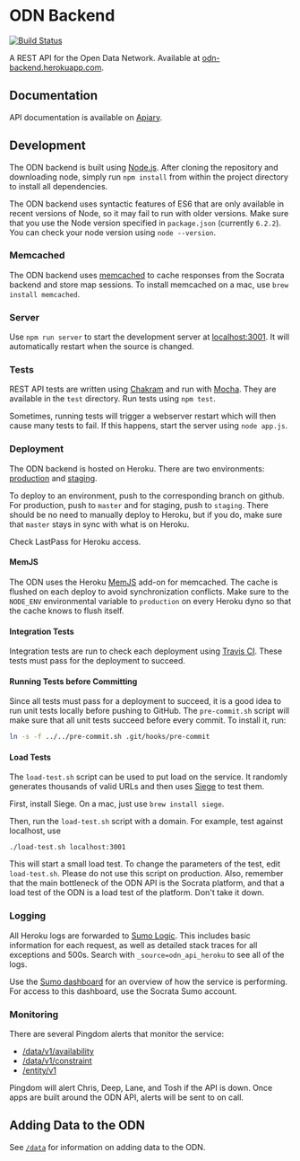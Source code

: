 # ODN Backend

[![Build Status](https://travis-ci.org/socrata/odn-backend.svg?branch=master)](https://travis-ci.org/socrata/odn-backend)

A REST API for the Open Data Network.
Available at [odn-backend.herokuapp.com](http://odn-backend.herokuapp.com).

## Documentation

API documentation is available on [Apiary](http://docs.odn.apiary.io/).

## Development

The ODN backend is built using [Node.js](https://nodejs.org/).
After cloning the repository and downloading node,
simply run `npm install` from within the project directory
to install all dependencies.

The ODN backend uses syntactic features of ES6 that are only available in
recent versions of Node, so it may fail to run with older versions.
Make sure that you use the Node version specified in `package.json` (currently `6.2.2`).
You can check your node version using `node --version`.

### Memcached

The ODN backend uses [memcached](https://memcached.org/)
to cache responses from the Socrata backend and store map sessions.
To install memcached on a mac, use `brew install memcached`.

### Server

Use `npm run server` to start the development
server at [localhost:3001](http://localhost:3001/).
It will automatically restart when the source is changed.

### Tests

REST API tests are written using [Chakram](https://github.com/dareid/chakram)
and run with [Mocha](https://mochajs.org/).
They are available in the `test` directory.
Run tests using `npm test`.

Sometimes, running tests will trigger a webserver restart which
will then cause many tests to fail.
If this happens, start the server using `node app.js`.

### Deployment

The ODN backend is hosted on Heroku.
There are two environments:
[production](http://odn-backend.herokuapp.com/) and
[staging](http://odn-backend-staging.herokuapp.com/).

To deploy to an environment, push to the corresponding branch on github.
For production, push to `master` and for staging, push to `staging`.
There should be no need to manually deploy to Heroku,
but if you do, make sure that `master` stays in sync with what is
on Heroku.

Check LastPass for Heroku access.

#### MemJS

The ODN uses the Heroku [MemJS](https://github.com/alevy/memjs) add-on
for memcached.
The cache is flushed on each deploy to avoid synchronization conflicts.
Make sure to the `NODE_ENV` environmental variable to `production`
on every Heroku dyno so that the cache knows to flush itself.

#### Integration Tests

Integration tests are run to check each deployment using
[Travis CI](https://travis-ci.org/socrata/odn-backend).
These tests must pass for the deployment to succeed.

#### Running Tests before Committing

Since all tests must pass for a deployment to succeed,
it is a good idea to run unit tests locally before pushing to GitHub.
The `pre-commit.sh` script will make sure that all unit tests succeed before
every commit. To install it, run:

```sh
ln -s -f ../../pre-commit.sh .git/hooks/pre-commit
```

#### Load Tests

The `load-test.sh` script can be used to put load on the service.
It randomly generates thousands of valid URLs and then uses
[Siege](https://www.joedog.org/siege-home/) to test them.

First, install Siege. On a mac, just use `brew install siege`.

Then, run the `load-test.sh` script with a domain.
For example, test against localhost, use

```
./load-test.sh localhost:3001
```

This will start a small load test. To change the parameters of the test,
edit `load-test.sh`. Please do not use this script on production.
Also, remember that the main bottleneck of the ODN API is the Socrata platform,
and that a load test of the ODN is a load test of the platform.
Don't take it down.

### Logging

All Heroku logs are forwarded to [Sumo Logic](https://www.sumologic.com/).
This includes basic information for each request,
as well as detailed stack traces for all exceptions and 500s.
Search with `_source=odn_api_heroku` to see all of the logs.

Use the [Sumo dashboard](https://service.sumologic.com/ui/dashboard.html?f=76263689&t=r)
for an overview of how the service is performing.
For access to this dashboard, use the Socrata Sumo account.

### Monitoring

There are several Pingdom alerts that monitor the service:
 - [/data/v1/availability](https://my.pingdom.com/reports/uptime#check=2210560)
 - [/data/v1/constraint](https://my.pingdom.com/reports/uptime#check=2210566)
 - [/entity/v1](https://my.pingdom.com/reports/uptime#check=2202319)

Pingdom will alert Chris, Deep, Lane, and Tosh if the API is down.
Once apps are built around the ODN API, alerts will be sent to on call.

## Adding Data to the ODN

See [`/data`](/data) for information on adding data to the ODN.

